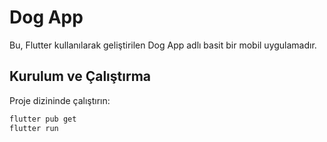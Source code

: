 # Dog App

Bu, Flutter kullanılarak geliştirilen Dog App adlı basit bir mobil uygulamadır.

## Kurulum ve Çalıştırma

Proje dizininde çalıştırın:

```bash
flutter pub get
flutter run
```
